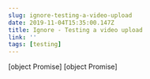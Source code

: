 ```yaml
---
slug: ignore-testing-a-video-upload
date: 2019-11-04T15:35:00.147Z
title: Ignore - Testing a video upload
link: ''
tags: [testing]
---
```


[object Promise]
[object Promise]

